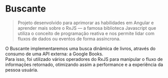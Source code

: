 <h1>Buscante</h1>

> Projeto desenvolvido para aprimorar as habilidades em Angular e aprender mais sobre o RxJS — a famosa biblioteca Javascript que utiliza o conceito de programação reativa e nos permite lidar com fluxos de dados ou eventos de forma assíncrona.

<p>O Buscante implementaremos uma busca dinâmica de livros, através do consumo de uma API externa: a Google Books. </br> Para isso, foi utilizado vários operadores do RxJS para manipular o fluxo de informações retornado, otimizando assim a performance e a experiência da pessoa usuária. </p>
